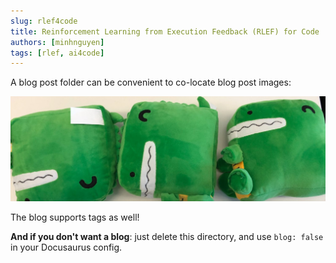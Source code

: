 ```yaml
---
slug: rlef4code
title: Reinforcement Learning from Execution Feedback (RLEF) for Code
authors: [minhnguyen]
tags: [rlef, ai4code]
---
```




A blog post folder can be convenient to co-locate blog post images:

![Docusaurus Plushie](./docusaurus-plushie-banner.jpeg)

The blog supports tags as well!

**And if you don't want a blog**: just delete this directory, and use `blog: false` in your Docusaurus config.




